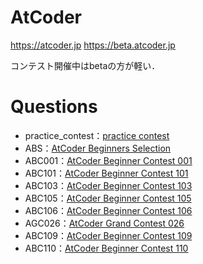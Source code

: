 # AtCoder
https://atcoder.jp
https://beta.atcoder.jp

コンテスト開催中はbetaの方が軽い．

# Questions
* practice_contest：[practice contest](https://beta.atcoder.jp/contests/practice)
* ABS：[AtCoder Beginners Selection](https://beta.atcoder.jp/contests/abs)
* ABC001：[AtCoder Beginner Contest 001](https://beta.atcoder.jp/contests/abc001/)
* ABC101：[AtCoder Beginner Contest 101](https://beta.atcoder.jp/contests/abc101)
* ABC103：[AtCoder Beginner Contest 103](https://beta.atcoder.jp/contests/abc103)
* ABC105：[AtCoder Beginner Contest 105](https://beta.atcoder.jp/contests/abc105)
* ABC106：[AtCoder Beginner Contest 106](https://beta.atcoder.jp/contests/abc106)
* AGC026：[AtCoder Grand Contest 026](https://beta.atcoder.jp/contests/agc026)
* ABC109：[AtCoder Beginner Contest 109](https://beta.atcoder.jp/contests/abc109)
* ABC110：[AtCoder Beginner Contest 110](https://beta.atcoder.jp/contests/abc110)
